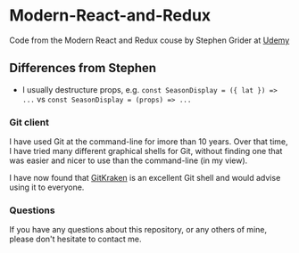 # Modern-React-and-Redux

Code from the Modern React and Redux couse by Stephen Grider at
[Udemy](https://www.udemy.com/course/react-redux)

## Differences from Stephen

* I usually destructure props, e.g.
  ```const SeasonDisplay = ({ lat }) => ...``` vs
  ```const SeasonDisplay = (props) => ...```

### Git client

I have used Git at the command-line for imore than 10 years. Over that time, I have tried
many different graphical shells for Git, without finding one that was easier
and nicer to use than the command-line (in my view).

I have now found that [GitKraken](https://www.gitkraken.com) is an excellent
Git shell and would advise using it to everyone.

### Questions

If you have any questions about this repository, or any others of mine, please
don't hesitate to contact me.
